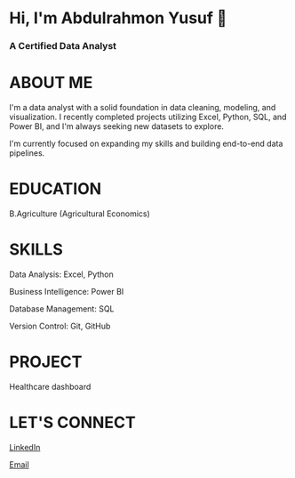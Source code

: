 # Hi, I'm Abdulrahmon Yusuf 👋
### A Certified Data Analyst

# ABOUT ME
I'm a data analyst with a solid foundation in data cleaning, modeling, and visualization. I recently completed projects utilizing Excel, Python, SQL, and Power BI, and I'm always seeking new datasets to explore.

I'm currently focused on expanding my skills and building end-to-end data pipelines.

# EDUCATION
B.Agriculture (Agricultural Economics)

# SKILLS
Data Analysis: Excel, Python

Business Intelligence: Power BI

Database Management: SQL

Version Control: Git, GitHub

# PROJECT
Healthcare dashboard

# LET'S CONNECT
[LinkedIn](https://www.linkedin.com/in/abdulrahmon-yusuf)

[Email](mailto:adedoyinyusuf997@gmail.com)
